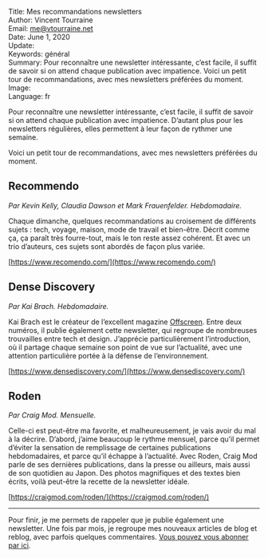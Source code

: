 Title:    Mes recommandations newsletters  
Author:   Vincent Tourraine  
Email:    me@vtourraine.net  
Date:     June 1, 2020  
Update:   
Keywords: général  
Summary:  Pour reconnaître une newsletter intéressante, c’est facile, il suffit de savoir si on attend chaque publication avec impatience. Voici un petit tour de recommandations, avec mes newsletters préférées du moment.  
Image:    
Language: fr  


Pour reconnaître une newsletter intéressante, c’est facile, il suffit de savoir si on attend chaque publication avec impatience. D’autant plus pour les newsletters régulières, elles permettent à leur façon de rythmer une semaine.

Voici un petit tour de recommandations, avec mes newsletters préférées du moment.

## Recommendo

*Par Kevin Kelly, Claudia Dawson et Mark Frauenfelder. Hebdomadaire.*

Chaque dimanche, quelques recommandations au croisement de différents sujets : tech, voyage, maison, mode de travail et bien-être. Décrit comme ça, ça paraît très fourre-tout, mais le ton reste assez cohérent. Et avec un trio d’auteurs, ces sujets sont abordés de façon plus variée. 

[https://www.recomendo.com/](https://www.recomendo.com/)

## Dense Discovery

*Par Kai Brach. Hebdomadaire.*

Kai Brach est le créateur de l’excellent magazine [Offscreen](https://www.offscreenmag.com). Entre deux numéros, il publie également cette newsletter, qui regroupe de nombreuses trouvailles entre tech et design. J’apprécie particulièrement l’introduction, où il partage chaque semaine son point de vue sur l’actualité, avec une attention particulière portée à la défense de l’environnement.

[https://www.densediscovery.com/](https://www.densediscovery.com/)

## Roden

*Par Craig Mod. Mensuelle.*

Celle-ci est peut-être ma favorite, et malheureusement, je vais avoir du mal à la décrire. D’abord, j’aime beaucoup le rythme mensuel, parce qu’il permet d’éviter la sensation de remplissage de certaines publications hebdomadaires, et parce qu’il échappe à l’actualité. Avec Roden, Craig Mod parle de ses dernières publications, dans la presse ou ailleurs, mais aussi de son quotidien au Japon. Des photos magnifiques et des textes bien écrits, voilà peut-être la recette de la newsletter idéale.

[https://craigmod.com/roden/](https://craigmod.com/roden/)

***

Pour finir, je me permets de rappeler que je publie également une newsletter.  Une fois par mois, je regroupe mes nouveaux articles de blog et reblog, avec parfois quelques commentaires. [Vous pouvez vous abonner par ici](https://tinyletter.com/vtourraine).
